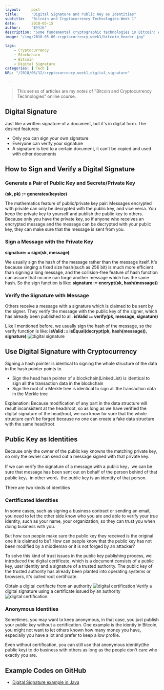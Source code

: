 ```yaml
---
layout:     post
title:      "Digital Signature and Public Key as Identities"
subtitle:   "Bitcoin and Cryptocurrency Technologies-Week 1"
date:       2018-05-15
author:     "赵化冰"
description: "Some fundamental cryptographic technologies in Bitcoin: Asymmetic encryption(Public/Private key), Digital Signature, Digital Identity(Public key and Digital Certificate)."
image: "/img/2018-05-06-cryptocurrency_week1/bitcoin_header.jpg"

tags:
    - Cryptocurrency
    - Blockchain
    - Bitcoin
    - Digital Signature
categories: [ Tech ]
URL: "/2018/05/12/cryptocurrency_week1_digital_signature"

---
```


> This series of articles are my notes of "Bitcoin and Cryptocurrency Technologies" online course.
<!--more-->

## Digital Signature
Just like a written signature of a document, but it's in digital form. The desired features:
* Only you can sign your own signature
* Everyone can verify your signature
* A signature is tied to a certain document, it can't be copied and used with other documents
<!--more-->

## How to Sign and Verify a Digital Signature
### Generate a Pair of Public Key and Secrete/Private Key
**(sk, pk) := generates(keysize)**

The mathematics feature of public/private key pair:  Messages encrypted with private can only be decrypted with the public key, and vice versa.
You keep the private key to yourself and publish the public key to others.
Because only you have the private key, so if anyone who receives an encrypted message and the message can be decrypted with your public key, they can make sure that the message is sent from you.
### Sign a Message with the Private Key
**signature: = sign(sk, message)**

We usually sign the hash of the message rather than the message itself.
It's because singing a fixed size hash(such as 256 bit) is much more efficient than signing a long message, and the collision-free feature of hash function can assure that no one can forge another message which has the same hash.
So the sign function is like:
**signature := encrypt(sk, hash(message))**
### Verify the Signature with Message
Others receive a message with a signature which is claimed to be sent by the signer.
They verify the message with the public key of the signer, which has already been published to all.
**isValid := verify(pk, message, signature)**

Like I mentioned before, we usually sign the hash of the message, so the verify function is like:
**isValid := isEqual(decrypt(pk, hash(message)), signature)**
![digital signature](/img//2018-05-12-cryptocurrency_week1_digital_signature/digital-signatures.jpg)

## Use Digital Signature with Cryptocurrency
Signing a hash pointer is identical to signing the whole structure of the data in the hash pointer points to.
* Sign the head hash pointer of a blockchain(LinkedList) is identical to sign all the transaction data in the blockchain
* Sign the root of a Merkle tree is identical to sign all the transaction  data in the Merkle tree

Explanation:
Because modification of any part in the data structure will result inconsistent at the head/root, so as long as we have verified the digital signature of the head/root, we can know for sure that the whole structure can't be forged because no one can create a fake data structure with the same head/root.

## Public Key as Identities

Because only the owner of the public key knowns the matching private key, so only the owner can send out a message signed with that private key.

If we can verify the signature of a message with a public key，we can be sure that message has been sent out on behalf of the person behind of that public key，in other word，the public key is an identity of that person.

There are two kinds of identities
### Certificated Identities
 In some cases, such as signing a business contract or sending an email, you need to let the other side know who you are and able to verify your true identity, such as your name, your organization, so they can trust you when doing business with you.

But how can people make sure the public key they received is the original one it is claimed to be? How can people know that the public key has not been modified by a middleman or it is not forged by an attacker?

To solve this kind of trust issues in the public key publishing process, we introduced the digital certificate, which is a document consists of a public key, user identity and a signature of a trusted authority. The public key of the trusted authority has already been planted into operating systems or browsers, it's called root certificate.

Obtain a digital certifacte from an authority
![digital certification](/img//2018-05-12-cryptocurrency_week1_digital_signature/digital-certificate.png)
Verify a digital signature using a certificate issued by an authority
![digital certification](/img//2018-05-12-cryptocurrency_week1_digital_signature/verify-signature.jpg)

###  Anonymous Identities
Sometimes, you may want to keep anonymous, in that case, you just publish your public key without a certification. One example is the identiy in Bitcoin, you might not want to let others known how many money you have, especially you have a lot and prefer to keep a low profile.

Even without certification, you can still use that anonymous identity(the public key) to do business with others as long as the people don't care who exactly you are.

## Example Codes on GitHub
* [Digital Signature example in Java](https://github.com/zhaohuabing/digital-signature)
